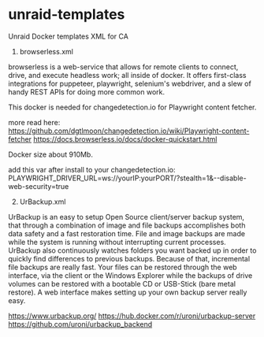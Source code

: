 # unraid-templates

Unraid Docker templates XML for CA

1. browserless.xml

browserless is a web-service that allows for remote clients to connect, drive, and execute headless work; all inside of docker. It offers first-class integrations for puppeteer, playwright, selenium's webdriver, and a slew of handy REST APIs for doing more common work.

This docker is needed for changedetection.io for Playwright content fetcher.

more read here:<br>
https://github.com/dgtlmoon/changedetection.io/wiki/Playwright-content-fetcher
https://docs.browserless.io/docs/docker-quickstart.html

Docker size about 910Mb.

add this var after install to your changedetection.io:
PLAYWRIGHT_DRIVER_URL=ws://yourIP:yourPORT/?stealth=1&--disable-web-security=true


2. UrBackup.xml
 
 UrBackup is an easy to setup Open Source client/server backup system, that through a combination of image and file backups accomplishes both data safety and a fast restoration time.
 File and image backups are made while the system is running without interrupting current processes.
 UrBackup also continuously watches folders you want backed up in order to quickly find differences to previous backups. Because of that, incremental file backups are really fast.
 Your files can be restored through the web interface, via the client or the Windows Explorer while the backups of drive volumes can be restored with a bootable CD or USB-Stick (bare metal restore).
 A web interface makes setting up your own backup server really easy.

 

https://www.urbackup.org/
https://hub.docker.com/r/uroni/urbackup-server
https://github.com/uroni/urbackup_backend
